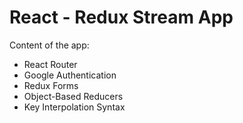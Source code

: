 # React - Redux Stream App

Content of the app:

- React Router
- Google Authentication
- Redux Forms
- Object-Based Reducers
- Key Interpolation Syntax
